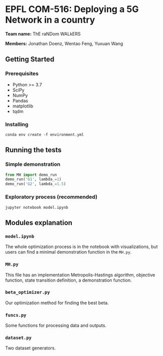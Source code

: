 # EPFL COM-516: Deploying a 5G Network in a country
__Team name:__ ThE raNDom WALkERS

__Members:__ Jonathan Doenz, Wentao Feng, Yuxuan Wang

## Getting Started

### Prerequisites
- Python >= 3.7
- SciPy
- NumPy
- Pandas
- matplotlib
- tqdm

### Installing
```shell
conda env create -f environment.yml
```
## Running the tests
### Simple demonstration
```python
from MH import demo_run
demo_run('G1', lambda_=1)
demo_run('G2', lambda_=1.5)
```
### Exploratory process (recommended)
```shell
jupyter notebook model.ipynb
```
## Modules explanation
### `model.ipynb`
The whole optimization process is in the notebook with visualizations, but users can find a minimal demonstration function in the `MH.py`.

### `MH.py`
This file has an implementation Metropolis-Hastings algorithm, objective function, state transition definition, a demonstration function.

### `beta_optimizer.py`
Our optimization method for finding the best beta.

### `funcs.py`
Some functions for processing data and outputs.

### `dataset.py`
Two dataset generators.